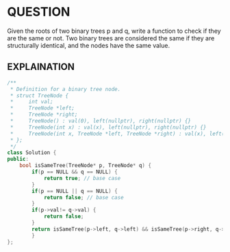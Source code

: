 # QUESTION

Given the roots of two binary trees p and q, write a function to check if they are the same or not.
Two binary trees are considered the same if they are structurally identical, and the nodes have the same value.

## EXPLAINATION

```cpp
/**
 * Definition for a binary tree node.
 * struct TreeNode {
 *     int val;
 *     TreeNode *left;
 *     TreeNode *right;
 *     TreeNode() : val(0), left(nullptr), right(nullptr) {}
 *     TreeNode(int x) : val(x), left(nullptr), right(nullptr) {}
 *     TreeNode(int x, TreeNode *left, TreeNode *right) : val(x), left(left), right(right) {}
 * };
 */
class Solution {
public:
    bool isSameTree(TreeNode* p, TreeNode* q) {
        if(p == NULL && q == NULL) {
            return true; // base case
        }
        if(p == NULL || q == NULL) {
            return false; // base case
        }
        if(p->val!= q->val) {
            return false;
        }
        return isSameTree(p->left, q->left) && isSameTree(p->right, q->right);
        }
};
```
